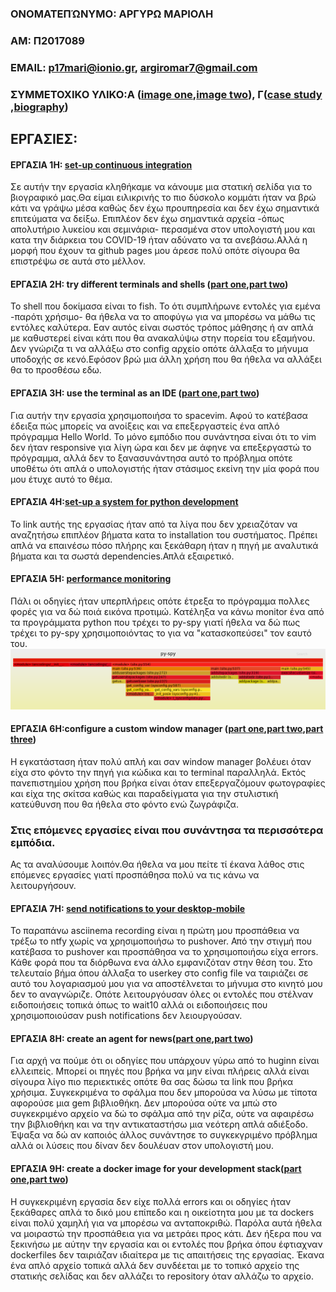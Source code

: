 ### ΟΝΟΜΑΤΕΠΏΝΥΜΟ: ΑΡΓΥΡΩ ΜΑΡΙΟΛΗ
### ΑΜ: Π2017089
### ΕΜΑΙL: p17mari@ionio.gr, argiromar7@gmail.com
### ΣΥΜΜΕΤΟΧΙΚΟ ΥΛΙΚΟ:Α ([image one](https://github.com/p17mari/gr/blob/gh-pages/_gallery/quick-draw.md),[image two](https://github.com/p17mari/gr/blob/gh-pages/_gallery/harvard-mark.md)), Γ([case study](https://github.com/p17mari/gr/blob/gh-pages/_case-study/cs-cobol.md) ,[biography](https://github.com/p17mari/gr/blob/gh-pages/_biography/bio-hopper.md))

## ΕΡΓΑΣΙΕΣ:

#### ΕΡΓΑΣΙΑ 1Η: [set-up continuous integration](https://github.com/p17mari/mycv.github.io/edit/master/README.md)
Σε αυτήν την εργασία κληθήκαμε να κάνουμε μια στατική σελίδα για το βιογραφικό μας.Θα είμαι ειλικρινής το πιο δύσκολο κομμάτι ήταν να βρώ κάτι να γράψω μέσα καθώς δεν έχω προυπηρεσία και δεν έχω σημαντικά επιτεύματα να δείξω. Επιπλέον δεν έχω σημαντικά αρχεία -όπως απολυτήριο λυκείου και σεμινάρια- περασμένα στον υπολογιστή μου και κατα την διάρκεια του COVID-19 ήταν αδύνατο να τα ανεβάσω.Αλλά η μορφή που έχουν τα github pages μου άρεσε πολύ οπότε σίγουρα θα επιστρέψω σε αυτά στο μέλλον.

#### ΕΡΓΑΣΙΑ 2Η: try different terminals and shells ([part one](https://asciinema.org/a/328538),[part two](https://asciinema.org/a/328540))
Το shell που δοκίμασα είναι το fish. Το ότι συμπλήρωνε εντολές για εμένα -παρότι χρήσιμο- θα ήθελα να το αποφύγω για να μπορέσω να μάθω τις εντόλες καλύτερα. Εαν αυτός είναι σωστός τρόπος μάθησης ή αν απλά με καθυστερεί είναι κάτι που θα ανακαλύψω στην πορεία του εξαμήνου. Δεν γνώριζα τι να αλλάξω στο config αρχείο οπότε άλλαξα το μήνυμα υποδοχής σε κενό.Εφόσον βρώ μια άλλη χρήση που θα ήθελα να αλλάξει θα το προσθέσω εδω.

#### ΕΡΓΑΣΙΑ 3Η:  use the terminal as an IDE ([part one](https://asciinema.org/a/327120),[part two](https://asciinema.org/a/327337))
Για αυτήν την εργασία χρησιμοποιήσα το spacevim. Αφού το κατέβασα έδειξα πώς μπορείς να ανοίξεις και να επεξεργαστείς ένα απλό πρόγραμμα Hello World. Το μόνο εμπόδιο που συνάντησα είναι ότι το vim δεν ήταν responsive για λίγη ώρα και δεν με άφηνε να επεξεργαστώ το πρόγραμμα, αλλά δεν το ξανασυνάντησα αυτό το πρόβλημα οπότε υποθέτω ότι απλά ο υπολογιστής ήταν στάσιμος εκείνη την μία φορά που μου έτυχε αυτό το θέμα.

#### ΕΡΓΑΣΙΑ 4Η:[set-up a system for python development](https://asciinema.org/a/325932)
Το link αυτής της εργασίας ήταν από τα λίγα που δεν χρειαζόταν να αναζητήσω επιπλέον βήματα κατα το  installation του συστήματος. Πρέπει απλά να επαινέσω πόσο πλήρης και ξεκάθαρη ήταν η πηγή με αναλυτικά βήματα και τα σωστά dependencies.Απλά εξαιρετικό.

#### ΕΡΓΑΣΙΑ 5Η: [performance monitoring](https://asciinema.org/a/328546)
Πάλι οι οδηγίες ήταν υπερπλήρεις οπότε έτρεξα το πρόγραμμα πολλες φορές για να δώ ποιά εικόνα προτιμώ. Κατέληξα να κάνω monitor ένα από τα προγράμματα python που τρέχει το py-spy γιατί ήθελα να δώ πως τρέχει το py-spy χρησιμοποιόντας το για να "κατασκοπεύσει" τον εαυτό του.
![image](profile.png)

#### ΕΡΓΑΣΙΑ 6Η:configure a custom window manager ([part one](https://asciinema.org/a/328072),[part two](https://asciinema.org/a/328075),[part three](https://asciinema.org/a/328078))
Η εγκατάσταση ήταν πολύ απλή και σαν window manager βολέυει όταν είχα στο φόντο την πηγή για κώδικα και το terminal παραλληλά. Εκτός πανεπιστημίου χρήση που βρήκα είναι όταν επεξεργαζόμουν φωτογραφίες και είχα της σκίτσα καθώς και παραδείγματα για την στυλιστική κατεύθυνση που θα ήθελα στο φόντο ενώ ζωγράφιζα.

### Στις επόμενες εργασίες είναι που συνάντησα τα περισσότερα εμπόδια. 
Ας τα αναλύσουμε λοιπόν.Θα ήθελα να μου πείτε τί έκανα λάθος στις επόμενες εργασίες γιατί προσπάθησα πολύ να τις κάνω να λειτουργήσουν.

#### ΕΡΓΑΣΙΑ 7Η: [send notifications to your desktop-mobile](https://asciinema.org/a/325966)
Το παραπάνω asciinema recording είναι η πρώτη μου προσπάθεια να τρέξω το ntfy χωρίς να χρησιμοποιήσω το pushover. Από την στιγμή που κατέβασα το pushover και προσπάθησα να το χρησιμοποιήσω είχα errors. Κάθε φορά που τα διόρθωνα ενα άλλο εμφανιζόταν στην θέση του. Στο τελευταίο βήμα όπου άλλαξα το userkey στο config file να ταιριάζει σε αυτό του λογαριασμού μου για να αποστέλνεται το μήνυμα στο κινητό μου δεν το αναγνώριζε. Οπότε λειτουργόυσαν όλες οι εντολές που στέλναν ειδοποιήσεις τοπικά όπως το wait10 αλλά οι ειδοποιήσεις που χρησιμοποιούσαν push notifications δεν λειουργούσαν.

#### ΕΡΓΑΣΙΑ 8Η: create an agent for news([part one](https://asciinema.org/a/328554),[part two](https://asciinema.org/a/328557))
Για αρχή να πούμε ότι οι οδηγίες που υπάρχουν γύρω από το huginn είναι ελλειπείς. Μπορεί οι πηγές που βρήκα να μην είναι πλήρεις αλλά είναι σίγουρα λίγο πιο περιεκτικές οπότε θα σας δώσω τα link που βρήκα χρήσιμα. Συγκεκριμένα το σφάλμα που δεν μπορούσα να λύσω με τίποτα αφορούσε μια gem βιβλιοθήκη. Δεν μπορούσα ούτε να μπώ στο συγκεκριμένο αρχείο να δώ το σφάλμα από την ρίζα, ούτε να αφαιρέσω την βιβλιοθήκη και να την αντικαταστήσω μια νεότερη απλά αδιέξοδο. Έψαξα να δώ αν καποιός άλλος συνάντησε το συγκεκγριμένο πρόβλημα αλλά οι λύσεις που δίναν δεν δουλέυαν στον υπολογιστή μου.

#### ΕΡΓΑΣΙΑ 9Η: create a docker image for your development stack([part one](https://asciinema.org/a/328558),[part two](https://asciinema.org/a/334919))
Η συγκεκριμένη εργασία δεν είχε πολλά errors και οι οδηγίες ήταν ξεκάθαρες απλά το δικό μου επίπεδο και η οικείοτητα μου με τα dockers είναι πολύ χαμηλή για να μπορέσω να ανταποκριθώ. Παρόλα αυτά ήθελα να μοιραστώ την προσπάθεια για να μετράει προς κάτι. Δεν ήξερα που να ξεκινήσω με αύτην την εργασία και οι εντολές που βρήκα όπου έφτιαχναν dockerfiles δεν ταιριάζαν ιδιαίτερα με τις απαιτήσεις της εργασίας. Έκανα ένα απλό αρχείο τοπικά αλλά δεν συνδέεται με το τοπικό αρχείο της στατικής σελίδας και δεν αλλάζει το repository όταν αλλάζω το αρχείο. 
